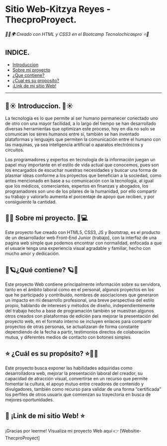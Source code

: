 # Sitio Web-Kitzya Reyes - ThecproProyect.
###### 🙋‍♀️🌍 Creado con HTML y CSS3 en el Bootcamp Tecnolochicaspro ⭐👏


## INDICE.
* [Introduccion](https://github.com/KitzyaReyes/websitie/blob/main/README.md#-introduccion-) 
* [Sobre mi proyecto](https://github.com/KitzyaReyes/websitie/blob/main/README.md#-sobre-mi-proyecto-)
* [¿Que contiene?](https://github.com/KitzyaReyes/websitie/blob/main/README.md#qu%C3%A9-contiene-)
* [¿Cual es su proposito?](https://github.com/KitzyaReyes/websitie/blob/main/README.md#--cu%C3%A1l-es-su-prop%C3%B3sito-)
* [¡Link de mi sitio Web!](https://github.com/KitzyaReyes/websitie/blob/main/README.md#-link-de-mi-sitio-web-)


***

## 🌈☀ Introduccion. 🌈☀
La tecnología es lo que permite al ser humano permanecer conectado uno de otro con una mayor facilidad, a lo largo del tiempo se han desarrollado diversas herramientas que optimizan este proceso, hoy en día no solo se comunican los seres humanos entre sí, también se han inventado plataformas y lenguajes que permiten la comunicación entre el humano con las maquinas, ya sea inteligencia artificial o aparatos electrónicos y circuitos. 

Los programadores y expertos en tecnología de la información juegan un papel muy importante en el estilo de vida actual que conocemos, pues son los encargados de escuchar nuestras necesidades y buscar una forma de plasmar ideas conforme a los proyectos que benefician a la sociedad, como antes mencionado en base a su comunicación con la tecnología,  al igual que los médicos, comerciantes, expertos en finanzas y abogados, los programadores son uno de los pilares de la humanidad, por ello compartir su trabajo y valorarlo aumenta el porcentaje de apoyo que reciben, y por consiguiente la cantidad.

## 💚💭 Sobre mi proyecto. 💚💻
Este proyecto fue creado con HTML5, CSS3, JS y Bootstrap, es el producto de un desarrollador web Front-End Junior (trabajo), con la interfaz de una pagina web simple que podemos encontrar con normalidad, enfocada a que el usuarie tenga una experiencia visual agradable y familiar, hecho con mucho amor y dedicación. 

##  🔸🪐¿Qué contiene? 🪐🔸
Este proyecto Web contiene principalmente información sobre su servidora, tanto en el ámbito laboral como en el personal, algunos proyectos en los que he participado y contribuido, nombres de asociaciones que generaron un impacto en mi desarrollo profesional, una breve perspectiva del estilo propio, hablando de intereses y métodos de diseño, independientemente del trabajo hecho a base de programación también se muestran algunos otros creados con plataformas de edición para mejorar la presentación del proyecto web, en el formato interno se incluyen enlaces para compartir proyectos de otras personas, se actualizaran de forma constante dependiendo de la fecha a partir, testimonios directos de colaboración mutua,  y diferentes medios de contacto con botones simples.

## ⭐  ¿Cuál es su propósito? ⭐🌿🙌
Este proyecto busca exponer las habilidades adquiridas como desarrolladora web, mejorar la presentación laboral del creador, su capacidad de atracción visual, convertirse en un recurso que permite fomentar la cultura, el apoyo mutuo entre creadores de contenido y divulgadores, también como recurso para validar de una forma “certificada” los perfiles de otros usuarix que comienzan su trayectoria en busca de mejores oportunidades. 
  
##  🌈 ¡Link de mi sitio Web! ⭐

¡Gracias por leerme! Visualiza mi proyecto Web aquí 👉 [Websitie-ThecproProyect]
